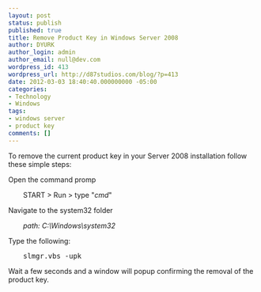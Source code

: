 ```yaml
---
layout: post
status: publish
published: true
title: Remove Product Key in Windows Server 2008
author: DYURK
author_login: admin
author_email: null@dev.com
wordpress_id: 413
wordpress_url: http://d87studios.com/blog/?p=413
date: 2012-03-03 18:40:40.000000000 -05:00
categories:
- Technology
- Windows
tags:
- windows server
- product key
comments: []
---
```

To remove the current product key in your Server 2008 installation follow these simple steps:

Open the command promp
<p style="padding-left: 30px;">START &gt; Run &gt; type "<em>cmd</em>"</p>
Navigate to the system32 folder
<p style="padding-left: 30px;"><em>path: C:\Windows\system32</em></p>
Type the following:
<pre style="padding-left: 30px;">slmgr.vbs -upk</pre>
Wait a few seconds and a window will popup confirming the removal of the product key.
